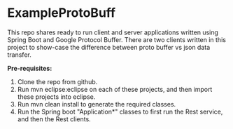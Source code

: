 # ExampleProtoBuff
This repo shares ready to run client and server applications written using Spring Boot and Google Protocol Buffer.
There are two clients written in this project to show-case the difference between proto buffer vs json data transfer.

<b>Pre-requisites:</b><br/>
1. Clone the repo from github.<br/>
2. Run mvn eclipse:eclipse on each of these projects, and then import these projects into eclipse.<br/>
3. Run mvn clean install to generate the required classes.<br/>
4. Run the Spring boot "Application*" classes to first run the Rest service, and then the Rest clients.<br/>
